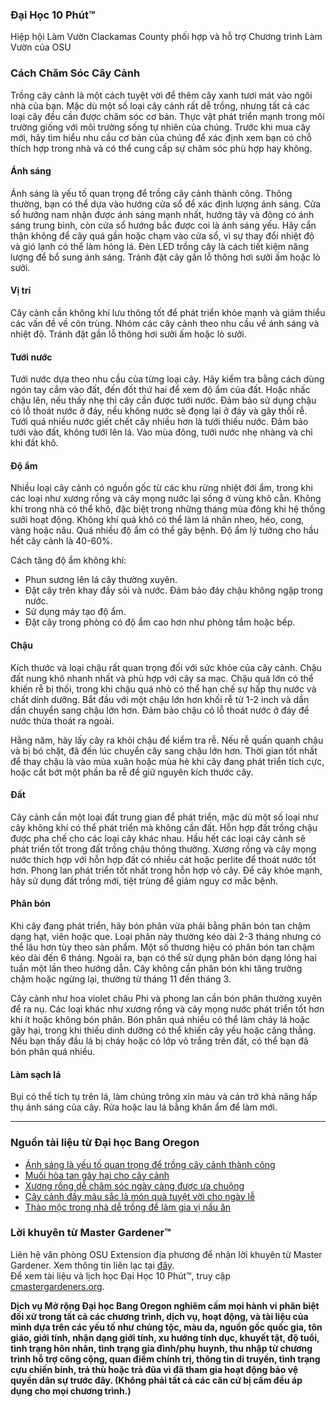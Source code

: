 ### Đại Học 10 Phút™  
Hiệp hội Làm Vườn Clackamas County phối hợp và hỗ trợ Chương trình Làm Vườn của OSU  

### Cách Chăm Sóc Cây Cảnh  
Trồng cây cảnh là một cách tuyệt vời để thêm cây xanh tươi mát vào ngôi nhà của bạn. Mặc dù một số loại cây cảnh rất dễ trồng, nhưng tất cả các loại cây đều cần được chăm sóc cơ bản. Thực vật phát triển mạnh trong môi trường giống với môi trường sống tự nhiên của chúng. Trước khi mua cây mới, hãy tìm hiểu nhu cầu cơ bản của chúng để xác định xem bạn có chỗ thích hợp trong nhà và có thể cung cấp sự chăm sóc phù hợp hay không.  

#### Ánh sáng  
Ánh sáng là yếu tố quan trọng để trồng cây cảnh thành công. Thông thường, bạn có thể dựa vào hướng cửa sổ để xác định lượng ánh sáng. Cửa sổ hướng nam nhận được ánh sáng mạnh nhất, hướng tây và đông có ánh sáng trung bình, còn cửa sổ hướng bắc được coi là ánh sáng yếu. Hãy cẩn thận không để cây quá gần hoặc chạm vào cửa sổ, vì sự thay đổi nhiệt độ và gió lạnh có thể làm hỏng lá. Đèn LED trồng cây là cách tiết kiệm năng lượng để bổ sung ánh sáng. Tránh đặt cây gần lỗ thông hơi sưởi ấm hoặc lò sưởi.  

#### Vị trí  
Cây cảnh cần không khí lưu thông tốt để phát triển khỏe mạnh và giảm thiểu các vấn đề về côn trùng. Nhóm các cây cảnh theo nhu cầu về ánh sáng và nhiệt độ. Tránh đặt gần lỗ thông hơi sưởi ấm hoặc lò sưởi.  

#### Tưới nước  
Tưới nước dựa theo nhu cầu của từng loại cây. Hãy kiểm tra bằng cách dùng ngón tay cắm vào đất, đến đốt thứ hai để xem độ ẩm của đất. Hoặc nhấc chậu lên, nếu thấy nhẹ thì cây cần được tưới nước. Đảm bảo sử dụng chậu có lỗ thoát nước ở đáy, nếu không nước sẽ đọng lại ở đáy và gây thối rễ. Tưới quá nhiều nước giết chết cây nhiều hơn là tưới thiếu nước. Đảm bảo tưới vào đất, không tưới lên lá. Vào mùa đông, tưới nước nhẹ nhàng và chỉ khi đất khô.  

#### Độ ẩm  
Nhiều loại cây cảnh có nguồn gốc từ các khu rừng nhiệt đới ẩm, trong khi các loại như xương rồng và cây mọng nước lại sống ở vùng khô cằn. Không khí trong nhà có thể khô, đặc biệt trong những tháng mùa đông khi hệ thống sưởi hoạt động. Không khí quá khô có thể làm lá nhăn nheo, héo, cong, vàng hoặc nâu. Quá nhiều độ ẩm có thể gây bệnh. Độ ẩm lý tưởng cho hầu hết cây cảnh là 40-60%.  

Cách tăng độ ẩm không khí:  
- Phun sương lên lá cây thường xuyên.  
- Đặt cây trên khay đầy sỏi và nước. Đảm bảo đáy chậu không ngập trong nước.  
- Sử dụng máy tạo độ ẩm.  
- Đặt cây trong phòng có độ ẩm cao hơn như phòng tắm hoặc bếp.  

#### Chậu  
Kích thước và loại chậu rất quan trọng đối với sức khỏe của cây cảnh. Chậu đất nung khô nhanh nhất và phù hợp với cây sa mạc. Chậu quá lớn có thể khiến rễ bị thối, trong khi chậu quá nhỏ có thể hạn chế sự hấp thụ nước và chất dinh dưỡng. Bắt đầu với một chậu lớn hơn khối rễ từ 1-2 inch và dần dần chuyển sang chậu lớn hơn. Đảm bảo chậu có lỗ thoát nước ở đáy để nước thừa thoát ra ngoài.  

Hằng năm, hãy lấy cây ra khỏi chậu để kiểm tra rễ. Nếu rễ quấn quanh chậu và bị bó chặt, đã đến lúc chuyển cây sang chậu lớn hơn. Thời gian tốt nhất để thay chậu là vào mùa xuân hoặc mùa hè khi cây đang phát triển tích cực, hoặc cắt bớt một phần ba rễ để giữ nguyên kích thước cây.  

#### Đất  
Cây cảnh cần một loại đất trung gian để phát triển, mặc dù một số loại như cây không khí có thể phát triển mà không cần đất. Hỗn hợp đất trồng chậu được pha chế cho các loại cây khác nhau. Hầu hết các loại cây cảnh sẽ phát triển tốt trong đất trồng chậu thông thường. Xương rồng và cây mọng nước thích hợp với hỗn hợp đất có nhiều cát hoặc perlite để thoát nước tốt hơn. Phong lan phát triển tốt nhất trong hỗn hợp vỏ cây. Để cây khỏe mạnh, hãy sử dụng đất trồng mới, tiệt trùng để giảm nguy cơ mắc bệnh.  

#### Phân bón  
Khi cây đang phát triển, hãy bón phân vừa phải bằng phân bón tan chậm dạng hạt, viên hoặc que. Loại phân này thường kéo dài 2-3 tháng nhưng có thể lâu hơn tùy theo sản phẩm. Một số thương hiệu có phân bón tan chậm kéo dài đến 6 tháng. Ngoài ra, bạn có thể sử dụng phân bón dạng lỏng hai tuần một lần theo hướng dẫn. Cây không cần phân bón khi tăng trưởng chậm hoặc ngừng lại, thường từ tháng 11 đến tháng 3.  

Cây cảnh như hoa violet châu Phi và phong lan cần bón phân thường xuyên để ra nụ. Các loại khác như xương rồng và cây mọng nước phát triển tốt hơn khi ít hoặc không bón phân. Bón phân quá nhiều có thể làm cháy lá hoặc gây hại, trong khi thiếu dinh dưỡng có thể khiến cây yếu hoặc căng thẳng. Nếu bạn thấy đầu lá bị cháy hoặc có lớp vỏ trắng trên đất, có thể bạn đã bón phân quá nhiều.  

#### Làm sạch lá  
Bụi có thể tích tụ trên lá, làm chúng trông xỉn màu và cản trở khả năng hấp thụ ánh sáng của cây. Rửa hoặc lau lá bằng khăn ẩm để làm mới.

---

### Nguồn tài liệu từ Đại học Bang Oregon  
- [Ánh sáng là yếu tố quan trọng để trồng cây cảnh thành công](https://extension.oregonstate.edu/news/light-exposure-key-growing-successful-houseplants)  
- [Muối hòa tan gây hại cho cây cảnh](https://extension.oregonstate.edu/news/soluble-salts-damaging-houseplants)  
- [Xương rồng dễ chăm sóc ngày càng được ưa chuộng](https://extension.oregonstate.edu/news/carefree-succulents-continue-grow-popularity)  
- [Cây cảnh đầy màu sắc là món quà tuyệt vời cho ngày lễ](https://extension.oregonstate.edu/news/colorful-indoor-plants-make-delightful-gifts-holidays)  
- [Thảo mộc trong nhà dễ trồng để làm gia vị nấu ăn](https://extension.oregonstate.edu/news/pot-table-easy-indoor-herbs-spice-cooking)  

### Lời khuyên từ Master Gardener™  
Liên hệ văn phòng OSU Extension địa phương để nhận lời khuyên từ Master Gardener. Xem thông tin liên lạc tại [đây](https://extension.oregonstate.edu/find-us).  
Để xem tài liệu và lịch học Đại Học 10 Phút™, truy cập [cmastergardeners.org](https://cmastergardeners.org).  

**Dịch vụ Mở rộng Đại học Bang Oregon nghiêm cấm mọi hành vi phân biệt đối xử trong tất cả các chương trình, dịch vụ, hoạt động, và tài liệu của mình dựa trên các yếu tố như chủng tộc, màu da, nguồn gốc quốc gia, tôn giáo, giới tính, nhận dạng giới tính, xu hướng tính dục, khuyết tật, độ tuổi, tình trạng hôn nhân, tình trạng gia đình/phụ huynh, thu nhập từ chương trình hỗ trợ công cộng, quan điểm chính trị, thông tin di truyền, tình trạng cựu chiến binh, trả thù hoặc trả đũa vì đã tham gia hoạt động bảo vệ quyền dân sự trước đây. (Không phải tất cả các căn cứ bị cấm đều áp dụng cho mọi chương trình.)**